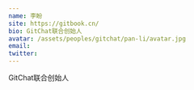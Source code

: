 ```yaml
---
name: 李盼
site: https://gitbook.cn/
bio: GitChat联合创始人
avatar: /assets/peoples/gitchat/pan-li/avatar.jpg
email: 
twitter: 
---
```

GitChat联合创始人
